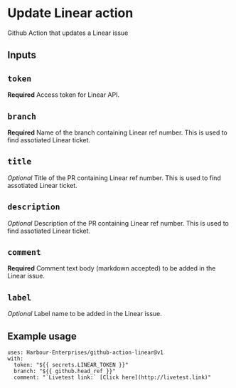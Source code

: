 # Update Linear action

Github Action that updates a Linear issue

## Inputs

## `token`

**Required** Access token for Linear API.

## `branch`

**Required** Name of the branch containing Linear ref number. This is used to find assotiated Linear ticket.

## `title`

*Optional* Title of the PR containing Linear ref number. This is used to find assotiated Linear ticket.

## `description`

*Optional* Description of the PR containing Linear ref number. This is used to find assotiated Linear ticket.

## `comment`

**Required** Comment text body (markdown accepted) to be added in the Linear issue.

## `label`

*Optional* Label name to be added in the Linear issue.

## Example usage

```
uses: Harbour-Enterprises/github-action-linear@v1
with:
  token: "${{ secrets.LINEAR_TOKEN }}"
  branch: "${{ github.head_ref }}"
  comment: "`Livetest link:` [Click here](http://livetest.link)"
```